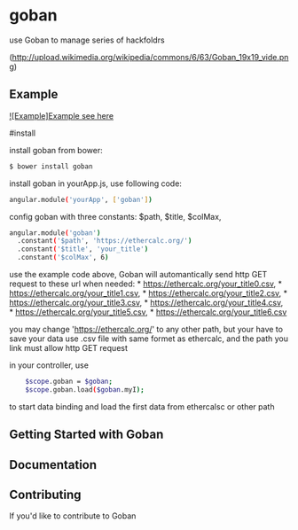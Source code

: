 goban
=====

use Goban to manage series of  hackfoldrs

(http://upload.wikimedia.org/wikipedia/commons/6/63/Goban_19x19_vide.png)

## Example
[![Example]Example see here](https://bestian.github.io/frontend)


#install

install goban from bower:

```bash
$ bower install goban 
```

install goban in yourApp.js, use following code:


```bash
angular.module('yourApp', ['goban'])

```

config goban with three constants: $path, $title, $colMax,


```bash
angular.module('goban')
  .constant('$path', 'https://ethercalc.org/')
  .constant('$title', 'your_title')
  .constant('$colMax', 6)

```

use the example code above, Goban will automantically send http GET request to these url when needed: 
	* https://ethercalc.org/your_title0.csv,
	* https://ethercalc.org/your_title1.csv,
	* https://ethercalc.org/your_title2.csv,
	* https://ethercalc.org/your_title3.csv,
	* https://ethercalc.org/your_title4.csv,
	* https://ethercalc.org/your_title5.csv,
	* https://ethercalc.org/your_title6.csv

you may change 'https://ethercalc.org/' to any other path, but your have to save your data use .csv file with same formet as ethercalc, and the path you link must allow http GET request


in your controller, use

```bash
    $scope.goban = $goban;
    $scope.goban.load($goban.myI);
```

to start data binding and load the first data from ethercalsc or other path




## Getting Started with Goban


## Documentation


## Contributing

If you'd like to contribute to Goban